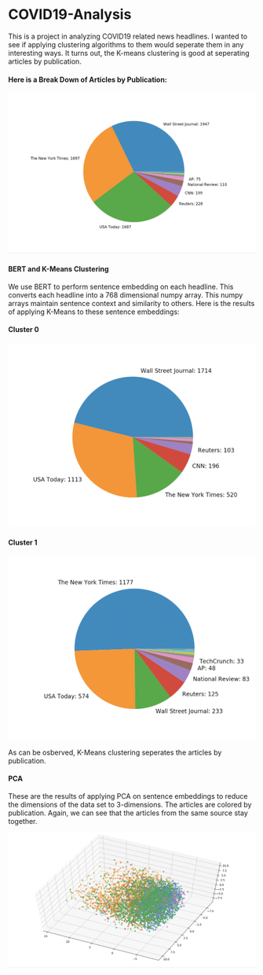 # COVID19-Analysis
This is a project in analyzing COVID19 related news headlines. I wanted to see if applying clustering algorithms to them would seperate them in any interesting ways. It turns out, the K-means clustering is good at seperating articles by publication. 

<h4>Here is a Break Down of Articles by Publication: </h4>

![pie chart of article distribituon](/images/Article-Distribution.png)

<h4>BERT and K-Means Clustering</h4>

We use BERT to perform sentence embedding on each headline. This converts each headline into a 768 dimensional numpy array. This numpy arrays maintain sentence context and similarity to others. Here is the results of applying K-Means to these sentence embeddings: 

<h4>Cluster 0</h4>

![pie chart of article distribution in cluster 0](/images/Cluster-0-Article-Distribution.png)

<h4>Cluster 1</h4>

![pie chart of article distribution in cluster 1](/images/Cluster-1-Article-Distribution.png)

As can be osberved, K-Means clustering seperates the articles by publication.

<h4>PCA</h4>

These are the results of applying PCA on sentence embeddings to reduce the dimensions of the data set to 3-dimensions. The articles are colored by publication. Again, we can see that the articles from the same source stay together. 

![3d plot after applying PCA](/images/PCA-Plot.png)

